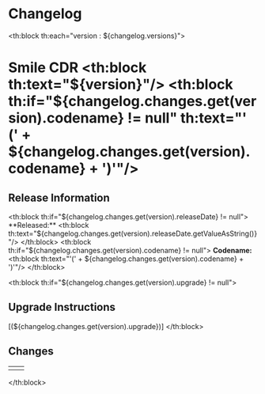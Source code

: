 # Changelog

<th:block th:each="version : ${changelog.versions}">

# Smile CDR <th:block th:text="${version}"/> <th:block th:if="${changelog.changes.get(version).codename} != null" th:text="' (' + ${changelog.changes.get(version).codename} + ')'"/>

## Release Information

<th:block th:if="${changelog.changes.get(version).releaseDate} != null">
**Released:** <th:block th:text="${changelog.changes.get(version).releaseDate.getValueAsString()}"/>
</th:block>
<th:block th:if="${changelog.changes.get(version).codename} != null">
**Codename:** <th:block th:text="'(' + ${changelog.changes.get(version).codename} + ')'"/>
</th:block>

<th:block th:if="${changelog.changes.get(version).upgrade} != null">
## Upgrade Instructions

[(${changelog.changes.get(version).upgrade})]
</th:block>

## Changes

<table class="table">
<tr th:each="change : ${changelog.changes.get(version)}">
<td>
<a th:name="'change' + ${version} + '-' + ${change.id}"></a>
<span style="color: #129c49; font-size: 1.1em;" th:if="${change.type} == 'add'">
<i class="fa fa-plus"></i>
</span>
<span style="color: #129c49; font-size: 1.1em;" th:if="${change.type} == 'change'">
<i class="fa fa-cogs"></i>
</span>
<span style="color: #ee2324; font-size: 1.1em;" th:if="${change.type} == 'fix'">
<i class="fa fa-bug"></i>
</span>
<span style="color: #64c2d1; font-size: 1.1em;" th:if="${change.type} == 'perf'">
<i class="fa fa-rocket"></i>
</span>
<span style="color: #ee2324; font-size: 1.1em;" th:if="${change.type} == 'security'">
<i class="fa fa-shield-alt"></i>
</span>
</td>
<td>
<th:block th:utext="${change.title}"/>
</td>
</tr>
</table>

</th:block>
